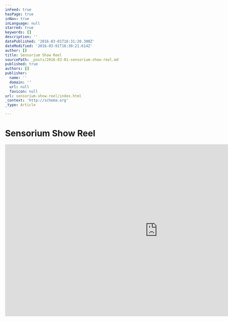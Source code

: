 ```yaml
---
inFeed: true
hasPage: true
inNav: true
inLanguage: null
starred: true
keywords: []
description: ''
datePublished: '2016-03-01T16:31:20.300Z'
dateModified: '2016-03-01T16:30:21.614Z'
author: []
title: Sensorium Show Reel
sourcePath: _posts/2016-03-01-sensorium-show-reel.md
published: true
authors: []
publisher:
  name: ''
  domain: ''
  url: null
  favicon: null
url: sensorium-show-reel/index.html
_context: 'http://schema.org'
_type: Article

---
```

# Sensorium Show Reel

<iframe src="https://cdn.embedly.com/widgets/media.html?src=https%3A%2F%2Fplayer.vimeo.com%2Fvideo%2F156966800&amp;url=https%3A%2F%2Fvimeo.com%2F156966800&amp;image=http%3A%2F%2Fi.vimeocdn.com%2Fvideo%2F558197160_1280.jpg&amp;key=b7d04c9b404c499eba89ee7072e1c4f7&amp;type=text%2Fhtml&amp;schema=vimeo" width="1000" height="563" scrolling="no" frameborder="0" allowfullscreen="allowfullscreen" style=""></iframe>